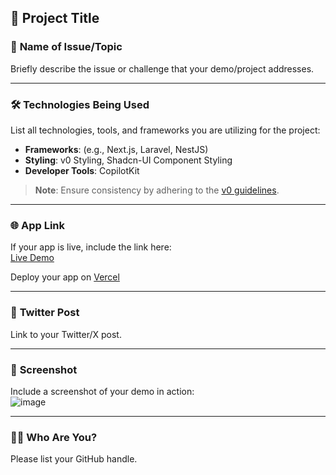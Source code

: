 ## 🚀 **Project Title**

### 📝 **Name of Issue/Topic**

Briefly describe the issue or challenge that your demo/project addresses.

---

### 🛠️ **Technologies Being Used**

List all technologies, tools, and frameworks you are utilizing for the project:

- **Frameworks**: (e.g., Next.js, Laravel, NestJS)
- **Styling**: v0 Styling, Shadcn-UI Component Styling
- **Developer Tools**: CopilotKit

> **Note**: Ensure consistency by adhering to the [v0 guidelines](https://v0.dev/docs).

---

### 🌐 **App Link**

If your app is live, include the link here:  
[Live Demo](http://google.com)

Deploy your app on [Vercel](https://vercel.com/new)

---

### 🎯 **Twitter Post**

Link to your Twitter/X post.

---

### 📸 **Screenshot**

Include a screenshot of your demo in action:  
![image](https://github.com/user-attachments/assets/5d2a020c-dc8f-4b27-85db-ba1413bdc8f6)

---

### 🙋‍♂️ **Who Are You?**

Please list your GitHub handle.

